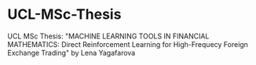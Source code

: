 # UCL-MSc-Thesis
UCL MSc Thesis: "MACHINE LEARNING TOOLS IN FINANCIAL MATHEMATICS: Direct Reinforcement Learning for High-Frequecy Foreign Exchange Trading" by Lena Yagafarova
